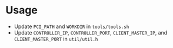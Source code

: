 # Usage

- Update `PCI_PATH` and `WORKDIR` in `tools/tools.sh`
- Update `CONTROLLER_IP`, `CONTROLLER_PORT`, `CLIENT_MASTER_IP`, and
`CLIENT_MASTER_PORT` in `util/util.h`


